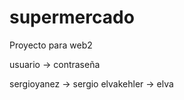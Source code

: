 # supermercado
Proyecto para web2


usuario -> contraseña

sergioyanez -> sergio
elvakehler -> elva

